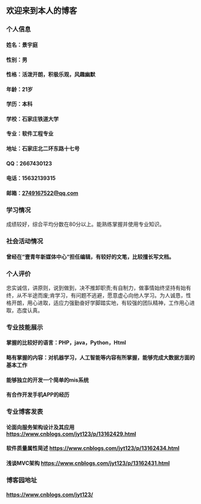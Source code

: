 ## 欢迎来到本人的博客
### 个人信息
#### 姓名：景宇庭
#### 性别：男
#### 性格：活泼开朗，积极乐观，风趣幽默
#### 年龄：21岁
#### 学历：本科
#### 学校：石家庄铁道大学
#### 专业：软件工程专业
#### 地址：石家庄北二环东路十七号
#### QQ：2667430123
#### 电话：15632139315
#### 邮箱：2749167522@qq.com

### 学习情况
成绩较好，综合平均分数在80分以上。能熟练掌握并使用专业知识。

### 社会活动情况
#### 曾经在“壹青年新媒体中心“担任编辑，有较好的文笔，比较擅长写文档。

### 个人评价
忠实诚信，讲原则，说到做到，决不推卸职责;有自制力，做事情始终坚持有始有终，从不半途而废;肯学习，有问题不逃避，愿意虚心向他人学习。为人诚恳，性格开朗，用心进取，适应力强勤奋好学脚踏实地，有较强的团队精神，工作用心进取，态度认真。

### 专业技能展示

#### 掌握的比较好的语言：PHP，java，Python，Html

#### 略有掌握的内容：对机器学习，人工智能等内容有所掌握，能够完成大数据方面的基本工作

#### 能够独立的开发一个简单的mis系统

#### 有合作开发手机APP的经历

### 专业博客发表

#### 论面向服务架构设计及其应用  https://www.cnblogs.com/jyt123/p/13162429.html

#### 软件质量属性简述  https://www.cnblogs.com/jyt123/p/13162434.html

#### 浅谈MVC架构  https://www.cnblogs.com/jyt123/p/13162431.html

### 博客园地址

#### https://www.cnblogs.com/jyt123/
